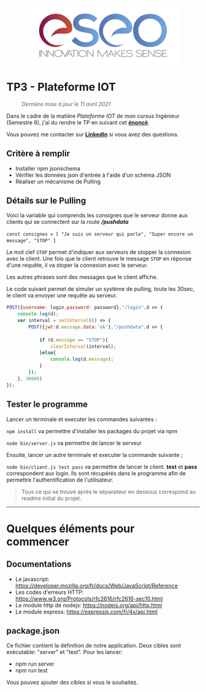 <p align="center"><img src="readme/images/eseo_logo.png" width="400"></p>

# TP3 - Plateforme IOT
> *Dernière mise à jour le 11 avril 2021*

Dans le cadre de la matière *Plateforme IOT* de mon cursus Ingénieur (Semestre 8), j'ai du rendre le TP en suivant cet **[énoncé](https://github.com/hugoomdra/sample-infra-v2/blob/master/sujet/TP3.pdf)**.

Vous pouvez me contacter sur **[LinkedIn](https://www.linkedin.com/in/hugo-madureira/)** si vous avez des questions.

## Critère à remplir

- Installer npm jsonschema
- Vérifier les données json d'entrée à l'aide d'un schéma JSON
- Réaliser un mécanisme de Pulling

## Détails sur le Pulling

Voici la variable qui comprends les consignes que le serveur donne aux clients qui se connectent sur la route ***/pushdata***

`const consignes = [
"Je suis un serveur qui parle",
"Super encore un message",
"STOP"
]`

Le mot clef `STOP` permet d'indiquer aux serveurs de stopper la connexion avec le client. Une fois que le client retrouve le message `STOP` en réponse d'une requête, il va stoper la connexion avec le serveur.

Les autres phrases sont des messages que le client affiche.

Le code suivant permet de simuler un système de pulling, toute les 30sec, le client va envoyer une requête au serveur.
```js
POST({username: login,password: password},"/login",d => {
    console.log(d);
    var interval = setInterval(() => {
        POST({jwt:d.message,data:'ok'},"/pushdata",d => {

            if (d.message == "STOP"){
                clearInterval(interval);
            }else{
                console.log(d.message);
            }
        });
    }, 30000) 
});
```

## Tester le programme

Lancer un terminale et executer les commandes suivantes :

`npm install` va permettre d'installer les packages du projet via *npm*

`node bin/server.js` va permettre de lancer le serveur

Ensuite, lancer un autre terminale et executer la commande suivante ;

`node bin/client.js test pass` va permettre de lancer le client. **test** et **pass** correspondent aux login. Ils sont récupérés dans le programme afin de permettre l'authentification de l'utilisateur.

> Tous ce qui se trouve après le séparateur en dessous correspond au readme initial du projet.

---

# Quelques éléments pour commencer

## Documentations

- Le javascript: https://developer.mozilla.org/fr/docs/Web/JavaScript/Reference
- Les codes d'erreurs HTTP:
https://www.w3.org/Protocols/rfc2616/rfc2616-sec10.html
- Le module http de nodejs: https://nodejs.org/api/http.html
- Le module express: https://expressjs.com/fr/4x/api.html

## package.json

Ce fichier contient la définition de notre application. Deux cibles
sont exécutable: "server" et "test". Pour les lancer:

- npm run server
- npm run test

Vous pouvez ajouter des cibles si vous le souhaitez.

